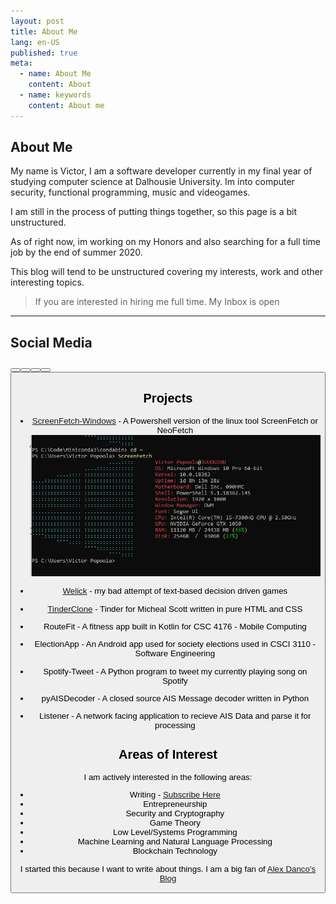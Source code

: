 ```yaml
---
layout: post
title: About Me
lang: en-US
published: true
meta:
  - name: About Me
    content: About
  - name: keywords
    content: About me
---
```


## About Me
My name is Victor, I am a software developer currently in my final year of studying computer science at Dalhousie University. Im into computer security, functional programming, music and videogames.

I am still in the process of putting things together, so this page is a bit unstructured. 

As of right now, im working on my Honors and also searching for a full time job by the end of summer 2020.

This blog will tend to be unstructured covering my interests, work and other interesting topics.
> If you are interested in hiring me full time. My Inbox is open

---

## Social Media

<Button title="Instagram" url="https://instagram.com/vie.tor/"/>
<Button title="Twitter" url="https://twitter.com/victorXLR/"/>
<Button title="Linkedln" url="https://www.linkedin.com/in/victor-popoola/"/>
<Button title="Keybase" url="https://keybase.io/victorxlr"/>
<Button title="Coffee" url="https://www.buymeacoffee.com/victorxlr"/>

## Projects

- [ScreenFetch-Windows](https://github.com/VictorXLR/ScreenFetch-Windows) - A Powershell version of the linux tool ScreenFetch or NeoFetch 
![Tool](/posts/images/screenFetch.png)

- [Welick](https://victorxlr.me/Welick/) - my bad attempt of text-based decision driven games

- [TinderClone](https://victorxlr.me/TinderClone/) - Tinder for Micheal Scott written in pure HTML and CSS

- RouteFit - A fitness app built in Kotlin for CSC 4176 - Mobile Computing

- ElectionApp - An Android app used for society elections used in CSCI 3110 - Software Engineering

- Spotify-Tweet - A Python program to tweet my currently playing song on Spotify

- pyAISDecoder - A closed source AIS Message decoder written in Python

- Listener - A network facing application to recieve AIS Data and parse it for processing


    

## Areas of Interest
I am actively interested in the following areas:
- Writing - [Subscribe Here](https://victorxlr.substack.com/)
- Entrepreneurship
- Security and Cryptography
- Game Theory
- Low Level/Systems Programming
- Machine Learning and Natural Language Processing
- Blockchain Technology



I started this because I want to write about things. 
I am a big fan of [Alex Danco's Blog](https://alexdanco.com/)

